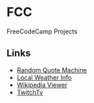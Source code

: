 # FCC
FreeCodeCamp Projects

## Links

* [Random Quote Machine](https://to-dy.github.io/fcc/random-quote-machine/)
* [Local Weather Info](https://to-dy.github.io/fcc/local-weather/)
* [Wikipedia Viewer](https://to-dy.github.io/fcc/wikipedia-viewer)
* [TwitchTv](https://to-dy.github.io/fcc/twitch-tv)

